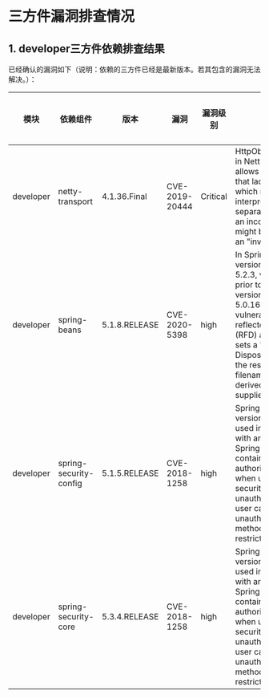 # 三方件漏洞排查情况

## 1. developer三方件依赖排查结果

已经确认的漏洞如下（说明：依赖的三方件已经是最新版本。若其包含的漏洞无法解决。）：

| 模块      |  依赖组件  |版本| 漏洞         |  漏洞级别             |   漏洞描述 |  是否解决 |    说明    |
| ---------| --------------------|----------------------|----------------|----------------- |----------------|-----------------|---------------------------------|
|developer| netty-transport  | 4.1.36.Final | CVE-2019-20444       |  Critical        |HttpObjectDecoder.java in Netty before 4.1.44 allows an HTTP header that lacks a colon, which might be interpreted as a separate header with an incorrect syntax, or might be interpreted as an "invalid fold." | 否        | servicecomb 1.3.0 被动依赖的三方件     |
|developer| spring-beans  | 5.1.8.RELEASE | CVE-2020-5398       |  high        |In Spring Framework, versions 5.2.x prior to 5.2.3, versions 5.1.x prior to 5.1.13, and versions 5.0.x prior to 5.0.16, an application is vulnerable to a reflected file download (RFD) attack when it sets a "Content-Disposition" header in the response where the filename attribute is derived from user supplied input. | 否        | servicecomb 1.3.0 被动依赖的三方件     |
|developer| spring-security-config  | 5.1.5.RELEASE | CVE-2018-1258       | high        |Spring Framework version 5.0.5 when used in combination with any versions of Spring Security contains an authorization bypass when using method security. An unauthorized malicious user can gain unauthorized access to methods that should be restricted.| 否        | spring-security-oauth2 被动依赖组件已经升级到最新版本   |
|developer| spring-security-core  | 5.3.4.RELEASE | CVE-2018-1258       | high        |Spring Framework version 5.0.5 when used in combination with any versions of Spring Security contains an authorization bypass when using method security. An unauthorized malicious user can gain unauthorized access to methods that should be restricted.| 否        | 主动依赖组件，已经升级到最新版本   |
